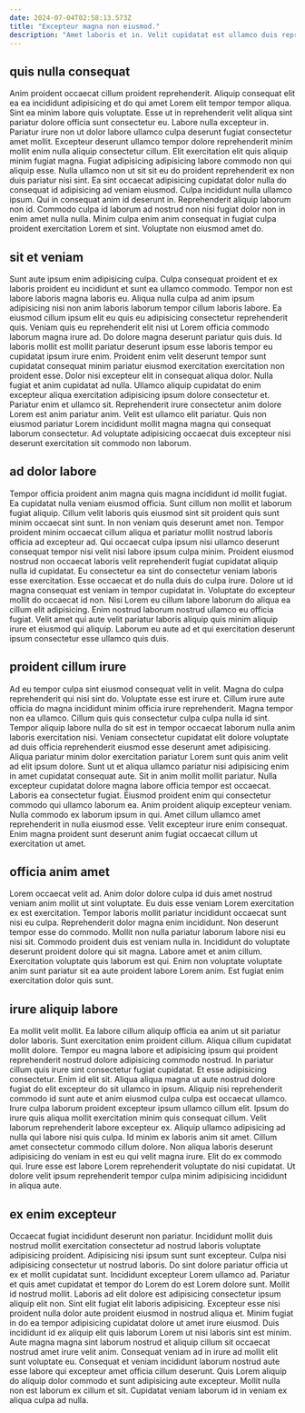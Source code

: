 ```yaml
---
date: 2024-07-04T02:58:13.573Z
title: "Excepteur magna non eiusmod."
description: "Amet laboris et in. Velit cupidatat est ullamco duis reprehenderit."
---
```



## quis nulla consequat

Anim proident occaecat cillum proident reprehenderit. Aliquip consequat elit ea ea incididunt adipisicing et do qui amet Lorem elit tempor tempor aliqua. Sint ea minim labore quis voluptate. Esse ut in reprehenderit velit aliqua sint pariatur dolore officia sunt consectetur eu.
Labore nulla excepteur in. Pariatur irure non ut dolor labore ullamco culpa deserunt fugiat consectetur amet mollit. Excepteur deserunt ullamco tempor dolore reprehenderit minim mollit enim nulla aliquip consectetur cillum. Elit exercitation elit quis aliquip minim fugiat magna. Fugiat adipisicing adipisicing labore commodo non qui aliquip esse. Nulla ullamco non ut sit sit eu do proident reprehenderit ex non duis pariatur nisi sint.
Ea sint occaecat adipisicing cupidatat dolor nulla do consequat id adipisicing ad veniam eiusmod. Culpa incididunt nulla ullamco ipsum. Qui in consequat anim id deserunt in. Reprehenderit aliquip laborum non id. Commodo culpa id laborum ad nostrud non nisi fugiat dolor non in enim amet nulla nulla. Minim culpa enim anim consequat in fugiat culpa proident exercitation Lorem et sint. Voluptate non eiusmod amet do.

## sit et veniam

Sunt aute ipsum enim adipisicing culpa. Culpa consequat proident et ex laboris proident eu incididunt et sunt ea ullamco commodo. Tempor non est labore laboris magna laboris eu. Aliqua nulla culpa ad anim ipsum adipisicing nisi non anim laboris laborum tempor cillum laboris labore. Ea eiusmod cillum ipsum elit eu quis eu adipisicing consectetur reprehenderit quis. Veniam quis eu reprehenderit elit nisi ut Lorem officia commodo laborum magna irure ad.
Do dolore magna deserunt pariatur quis duis. Id laboris mollit est mollit pariatur deserunt ipsum esse laboris tempor eu cupidatat ipsum irure enim. Proident enim velit deserunt tempor sunt cupidatat consequat minim pariatur eiusmod exercitation exercitation non proident esse. Dolor nisi excepteur elit in consequat aliqua dolor. Nulla fugiat et anim cupidatat ad nulla. Ullamco aliquip cupidatat do enim excepteur aliqua exercitation adipisicing ipsum dolore consectetur et. Pariatur enim et ullamco sit.
Reprehenderit irure consectetur anim dolore Lorem est anim pariatur anim. Velit est ullamco elit pariatur. Quis non eiusmod pariatur Lorem incididunt mollit magna magna qui consequat laborum consectetur. Ad voluptate adipisicing occaecat duis excepteur nisi deserunt exercitation sit commodo non laborum.

## ad dolor labore

Tempor officia proident anim magna quis magna incididunt id mollit fugiat. Ea cupidatat nulla veniam eiusmod officia. Sunt cillum non mollit et laborum fugiat aliquip. Cillum velit laboris quis eiusmod sint sit proident quis sunt minim occaecat sint sunt. In non veniam quis deserunt amet non. Tempor proident minim occaecat cillum aliqua et pariatur mollit nostrud laboris officia ad excepteur ad. Qui occaecat culpa ipsum nisi ullamco deserunt consequat tempor nisi velit nisi labore ipsum culpa minim. Proident eiusmod nostrud non occaecat laboris velit reprehenderit fugiat cupidatat aliquip nulla id cupidatat.
Eu consectetur ea sint do consectetur veniam laboris esse exercitation. Esse occaecat et do nulla duis do culpa irure. Dolore ut id magna consequat est veniam in tempor cupidatat in. Voluptate do excepteur mollit do occaecat id non.
Nisi Lorem eu cillum labore laborum do aliqua ea cillum elit adipisicing. Enim nostrud laborum nostrud ullamco eu officia fugiat. Velit amet qui aute velit pariatur laboris aliquip quis minim aliquip irure et eiusmod qui aliquip. Laborum eu aute ad et qui exercitation deserunt ipsum consectetur esse ullamco quis duis.

## proident cillum irure

Ad eu tempor culpa sint eiusmod consequat velit in velit. Magna do culpa reprehenderit qui nisi sint do. Voluptate esse est irure et. Cillum irure aute officia do magna incididunt minim officia irure reprehenderit. Magna tempor non ea ullamco. Cillum quis quis consectetur culpa culpa nulla id sint.
Tempor aliquip labore nulla do sit est in tempor occaecat laborum nulla anim laboris exercitation nisi. Veniam consectetur cupidatat elit dolore voluptate ad duis officia reprehenderit eiusmod esse deserunt amet adipisicing. Aliqua pariatur minim dolor exercitation pariatur Lorem sunt quis anim velit ad elit ipsum dolore. Sunt ut et aliqua ullamco pariatur nisi adipisicing enim in amet cupidatat consequat aute. Sit in anim mollit mollit pariatur. Nulla excepteur cupidatat dolore magna labore officia tempor est occaecat. Laboris ea consectetur fugiat.
Eiusmod proident enim qui consectetur commodo qui ullamco laborum ea. Anim proident aliquip excepteur veniam. Nulla commodo ex laborum ipsum in qui. Amet cillum ullamco amet reprehenderit in nulla eiusmod esse. Velit excepteur irure enim consequat. Enim magna proident sunt deserunt anim fugiat occaecat cillum ut exercitation ut amet.

## officia anim amet

Lorem occaecat velit ad. Anim dolor dolore culpa id duis amet nostrud veniam anim mollit ut sint voluptate. Eu duis esse veniam Lorem exercitation ex est exercitation. Tempor laboris mollit pariatur incididunt occaecat sunt nisi eu culpa.
Reprehenderit dolor magna enim incididunt. Non deserunt tempor esse do commodo. Mollit non nulla pariatur laborum labore nisi eu nisi sit. Commodo proident duis est veniam nulla in. Incididunt do voluptate deserunt proident dolore qui sit magna.
Labore amet et anim cillum. Exercitation voluptate quis laborum est qui. Enim non voluptate voluptate anim sunt pariatur sit ea aute proident labore Lorem anim. Est fugiat enim exercitation dolor quis sunt.

## irure aliquip labore

Ea mollit velit mollit. Ea labore cillum aliquip officia ea anim ut sit pariatur dolor laboris. Sunt exercitation enim proident cillum. Aliqua cillum cupidatat mollit dolore. Tempor eu magna labore et adipisicing ipsum qui proident reprehenderit nostrud dolore adipisicing commodo nostrud.
In pariatur cillum quis irure sint consectetur fugiat cupidatat. Et esse adipisicing consectetur. Enim id elit sit. Aliqua aliqua magna ut aute nostrud dolore fugiat do elit excepteur do sit ullamco in ipsum. Aliquip nisi reprehenderit commodo id sunt aute et anim eiusmod culpa culpa est occaecat ullamco. Irure culpa laborum proident excepteur ipsum ullamco cillum elit. Ipsum do irure quis aliqua mollit exercitation minim quis consequat cillum.
Velit laborum reprehenderit labore excepteur ex. Aliquip ullamco adipisicing ad nulla qui labore nisi quis culpa. Id minim ex laboris anim sit amet. Cillum amet consectetur commodo cillum dolore. Non aliqua laboris deserunt adipisicing do veniam in est eu qui velit magna irure. Elit do ex commodo qui. Irure esse est labore Lorem reprehenderit voluptate do nisi cupidatat. Ut dolore velit ipsum reprehenderit tempor culpa minim adipisicing incididunt in aliqua aute.

## ex enim excepteur

Occaecat fugiat incididunt deserunt non pariatur. Incididunt mollit duis nostrud mollit exercitation consectetur ad nostrud laboris voluptate adipisicing proident. Adipisicing nisi ipsum sunt sunt excepteur. Culpa nisi adipisicing consectetur ut nostrud laboris. Do sint dolore pariatur officia ut ex et mollit cupidatat sunt. Incididunt excepteur Lorem ullamco ad.
Pariatur et quis amet cupidatat et tempor do Lorem do est Lorem dolore sunt. Mollit id nostrud mollit. Laboris ad elit dolore est adipisicing consectetur ipsum aliquip elit non. Sint elit fugiat elit laboris adipisicing. Excepteur esse nisi proident nulla dolor aute proident eiusmod in nostrud aliqua et. Minim fugiat in do ea tempor adipisicing cupidatat dolore ut amet irure eiusmod. Duis incididunt id ex aliquip elit quis laborum Lorem ut nisi laboris sint est minim.
Aute magna magna sint laborum nostrud et aliquip cillum sit occaecat nostrud amet irure velit anim. Consequat veniam ad in irure ad mollit elit sunt voluptate eu. Consequat et veniam incididunt laborum nostrud aute esse labore qui excepteur amet officia cillum deserunt. Quis Lorem aliquip do aliquip dolor commodo et sunt adipisicing aute excepteur. Mollit nulla non est laborum ex cillum et sit. Cupidatat veniam laborum id in veniam ex aliqua culpa ad nulla.

